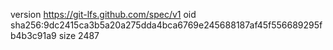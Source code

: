 version https://git-lfs.github.com/spec/v1
oid sha256:9dc2415ca3b5a20a275dda4bca6769e245688187af45f556689295fb4b3c91a9
size 2487
